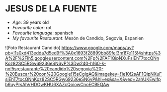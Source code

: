 # **JESUS DE LA FUENTE**
- *Age*: 39 years old
- *Favourite color*: rot
- *Favourite language*: spanisch
- *My favourite Restaurant*: Mesón de Candido, Segovia, Espanien

![Foto Restaurant Candido] https://www.google.com/maps/uv?pb=!1s0xd413edda7d5ed9f%3A0x1693f28899bb89fe!3m1!7e115!4shttps%3A%2F%2Flh5.googleusercontent.com%2Fp%2FAF1QipNXuFsiEhT7tocQNnKoz82SC5RGw69236eSN6vP%3Dw240-h160-k-no!5srestaurante%20candido%20segovia%20-%20Buscar%20con%20Google!15sCgIgAQ&imagekey=!1e10!2sAF1QipNXuFsiEhT7tocQNnKoz82SC5RGw69236eSN6vP&hl=es&sa=X&ved=2ahUKEwifpb6uyPrsAhVHDOwKHU6XAZcQoiowCnoECBEQAw
